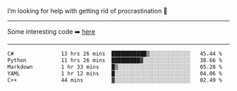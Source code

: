 I’m looking for help with getting rid of procrastination 🤔

-----

Some interesting code :arrow_right: [here](https://github.com/zhen8838/playground)

-----

<!--START_SECTION:waka-->

```txt
C#               13 hrs 26 mins  ███████████▒░░░░░░░░░░░░░   45.44 %
Python           11 hrs 26 mins  █████████▓░░░░░░░░░░░░░░░   38.66 %
Markdown         1 hr 33 mins    █▒░░░░░░░░░░░░░░░░░░░░░░░   05.28 %
YAML             1 hr 12 mins    █░░░░░░░░░░░░░░░░░░░░░░░░   04.06 %
C++              44 mins         ▓░░░░░░░░░░░░░░░░░░░░░░░░   02.49 %
```

<!--END_SECTION:waka-->

<!--
**zhen8838/zhen8838** is a ✨ _special_ ✨ repository because its `README.md` (this file) appears on your GitHub profile.

Here are some ideas to get you started:

- 🔭 I’m currently working on ...
- 🌱 I’m currently learning ...
- 👯 I’m looking to collaborate on ...
 ...
- 💬 Ask me about ...
- 📫 How to reach me: ...
- 😄 Pronouns: ...
- ⚡ Fun fact: ...
-->
